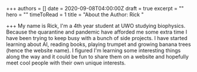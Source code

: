 +++
authors = []
date = 2020-09-08T04:00:00Z
draft = true
excerpt = ""
hero = ""
timeToRead = 1
title = "About the Author: Rick "

+++
My name is Rick, I'm a 4th year student at UWO studying biophysics. Because the quarantine and pandemic have afforded me some extra time I have been trying to keep busy with a bunch of side projects. I have started learning about AI, reading books, playing trumpet and growing banana trees (hence the website name). I figured I'm learning some interesting things along the way and it could be fun to share them on a website and hopefully meet cool people with their own unique interests. 